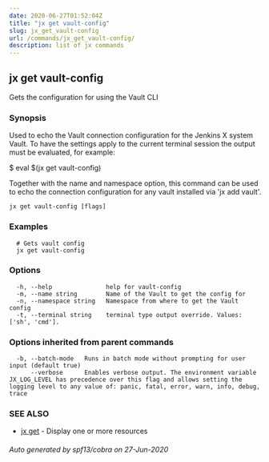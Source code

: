 ```yaml
---
date: 2020-06-27T01:52:04Z
title: "jx get vault-config"
slug: jx_get_vault-config
url: /commands/jx_get_vault-config/
description: list of jx commands
---
```

## jx get vault-config

Gets the configuration for using the Vault CLI

### Synopsis

Used to echo the Vault connection configuration for the Jenkins X system Vault. To have the settings apply to the current terminal session the output must be evaluated, for example: 

$ eval $(jx get vault-config) 

Together with the name and namespace option, this command can be used to echo the connection configuration for any vault installed via 'jx add vault'.

```
jx get vault-config [flags]
```

### Examples

```
  # Gets vault config
  jx get vault-config
```

### Options

```
  -h, --help               help for vault-config
  -m, --name string        Name of the Vault to get the config for
  -n, --namespace string   Namespace from where to get the Vault config
  -t, --terminal string    terminal type output override. Values: ['sh', 'cmd'].
```

### Options inherited from parent commands

```
  -b, --batch-mode   Runs in batch mode without prompting for user input (default true)
      --verbose      Enables verbose output. The environment variable JX_LOG_LEVEL has precedence over this flag and allows setting the logging level to any value of: panic, fatal, error, warn, info, debug, trace
```

### SEE ALSO

* [jx get](/commands/jx_get/)	 - Display one or more resources

###### Auto generated by spf13/cobra on 27-Jun-2020
